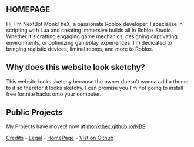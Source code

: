 ## HOMEPAGE

Hi, I'm NextBot MonkTheX, a passionate Roblox developer. I specialize in scripting with Lua and creating immersive builds all in Roblox Studio. Whether it's crafting engaging game mechanics, designing captivating environments, or optimizing gameplay experiences. I’m dedicated to bringing realistic devices, liminal rooms, and more to Roblox.

## Why does this website look sketchy?

This website looks sketchy because the owner doesn't wanna add a theme to it so therefor it looks sketchy. I can promise you I'm not going to install free fortnite hacks onto your computer.

## Public Projects

My Projects have moved!
now at [monkthex.github.io/NBS](https://monkthex.github.io/NBS)
‎
‎

[Credits]() - [Legal]() - [HomePage](https://monkthex.github.io/) - [Vist on Github](https://github.com/MonkTheX/monkthex.github.io)
